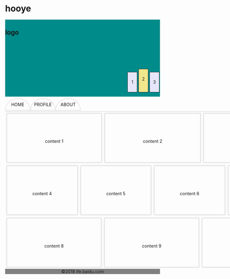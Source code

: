 # hooye
<!DOCTYPE html>
<html>
	<head>
		<meta charset="utf-8">
		<title>学习布局</title>
		<style type="text/css">
			#header{background:darkcyan;width: 100%;height: 250px;}
			.area1{width: 960px;height: 150px;text-align: center;margin: auto;}
			h2{float: left;}
			h4{text-decoration: underline;float: right;}
			#banner{width: 100%;height:100px;position: right left;}
			.page1,.page2,.page3{float:right;text-align: center;width: 100px;padding:7px 5px;line-height: 50px;}
			.page1{background: lavender;width: 20px;height: 50px;border: 1px solid;margin:20px 2px;}
			.page2{background: khaki;width: 20px;height: 60px;border: 1px solid;margin:10px 2px;}
			.page3{background: lavender;width: 20px;height: 50px;border: 1px solid;margin:20px 2px;}
			#main{width: 960px;margin: auto;}
			#nav{display: inline-block;width: 100%;height: 42px;border-bottom: 1px solid #CCC;margin: 0 auto;text-align: center;}
			.home,.profile,.about{border:1px solid #CCC;border-top-left-radius:100px;border-top-right-radius: 100px;width: 60px;padding: 10px;float: left;}
			#div1{display:flex;}
			.c{border: 1px solid #CCC;box-sizing: border-box;padding: 10px;flex: 1 1 auto;margin: 5px;min-width: 200px;height: 160px;line-height: 160px;text-align: center;box-shadow: 0 0 5px #DDD;}
			#bottom{background: grey;width: 100%;height: auto;text-align: center;margin:0 auto;}
		</style>
	</head>
	<body>
		<div id="div0">
			<div id="header">
				<div class="area1">
					<h2>logo</h2>
					<h4>Github&nbsp;&nbsp;Login</h4>
			    </div>
				<div id="banner">
					<div class="page1">3</div>
					<div class="page2">2</div>
					<div class="page3">1</div>
				</div>
			</div>
			<div id="main">
				<div id="nav">
					<div class="home">HOME</div>
					<div class="profile">PROFILE</div>
					<div class="about">ABOUT</div>
				</div>
				<div id="content">
					<div id="div1">
						<div class="c">content 1</div>
						<div class="c">content 2</div>
						<div class="c">content 1</div>
					</div>
					<div id="div1">
						<div class="c">content 4</div>
						<div class="c">content 5</div>
						<div class="c">content 6</div>
						<div class="c">content 7</div>
					</div>
					<div id="div1">
						<div class="c">content 8</div>
						<div class="c">content 9</div>
						<div class="c">content 10</div>
					</div>
				</div>
			</div>
			<div id="bottom">&copy;2018&nbsp;ife.baidu.com</div>
		</div>
	</body>
</html>

